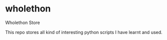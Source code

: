 wholethon
=========

Wholethon Store

This repo stores all kind of interesting python scripts I have learnt and used. 
